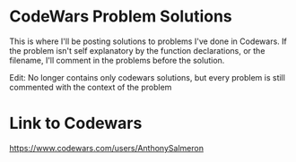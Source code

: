# CodeWars Problem Solutions

This is where I'll be posting solutions to problems I've done in Codewars. If the problem isn't self explanatory by the function declarations, or the filename, I'll comment in the problems before the solution.

Edit: No longer contains only codewars solutions, but every problem is still commented with the context of the problem

# Link to Codewars
https://www.codewars.com/users/AnthonySalmeron
